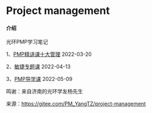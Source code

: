 # Project management

#### 介绍
光环PMP学习笔记

1、[PMP精讲课十大管理](%E7%B2%BE%E8%AE%B2%E8%AF%BE%E5%8D%81%E5%A4%A7%E7%AE%A1%E7%90%86/PMP%E8%87%AA%E6%95%B4%E7%90%86V1.0.md)	2022-03-20 

2、[敏捷专题课](https://github.com/shawei0517-top/pmp/blob/master/%E6%95%8F%E6%8D%B7%E4%B8%93%E9%A2%98/%E6%95%8F%E6%8D%B7%E4%B8%93%E9%A2%98%E8%AF%BEV1.0.md) 	2022-04-13

3、[PMP导学课](./%E5%AF%BC%E5%AD%A6%E8%AF%BE/PMP%E5%AF%BC%E5%AD%A6%E8%AF%BE.md)	2022-05-09


鸣谢：来自济南的光环学友杨先生

来源：https://gitee.com/PM_YangTZ/project-management
